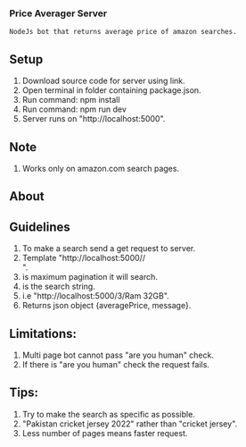 ### Price Averager Server

    NodeJs bot that returns average price of amazon searches.

## Setup

1. Download source code for server using link.
2. Open terminal in folder containing package.json.
3. Run command:
   npm install
4. Run command:
   npm run dev
5. Server runs on "http://localhost:5000".

## Note

1. Works only on amazon.com search pages.

## About

## Guidelines

1. To make a search send a get request to server.
2. Template "http://localhost:5000/<maxPage>/<search>".
3. <maxPage> is maximum pagination it will search.
4. <search> is the search string.
5. i.e "http://localhost:5000/3/Ram 32GB".
6. Returns json object {averagePrice, message}.

## Limitations:

1. Multi page bot cannot pass "are you human" check.
2. If there is "are you human" check the request fails.

## Tips:

1. Try to make the search as specific as possible.
2. "Pakistan cricket jersey 2022" rather than "cricket jersey".
3. Less number of pages means faster request.
